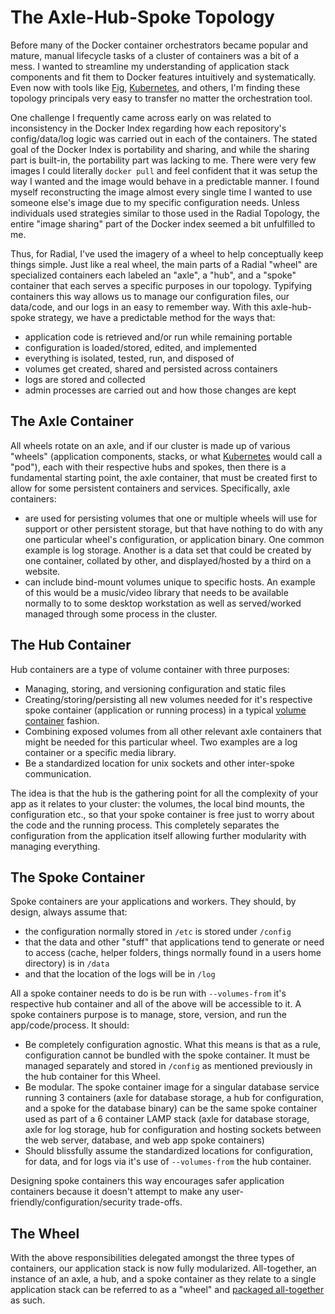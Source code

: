 # The Axle-Hub-Spoke Topology

Before many of the Docker container orchestrators became popular and mature,
manual lifecycle tasks of a cluster of containers was a bit of a mess. I wanted
to streamline my understanding of application stack components and fit them to
Docker features intuitively and systematically. Even now with tools like
[Fig][fig], [Kubernetes][kube], and others, I'm finding these topology
principals very easy to transfer no matter the orchestration tool.

One challenge I frequently came across early on was related to inconsistency in
the Docker Index regarding how each repository's config/data/log logic was
carried out in each of the containers. The stated goal of the Docker Index is
portability and sharing, and while the sharing part is built-in, the portability
part was lacking to me. There were very few images I could literally `docker
pull` and feel confident that it was setup the way I wanted and the image would
behave in a predictable manner. I found myself reconstructing the image almost
every single time I wanted to use someone else's image due to my specific
configuration needs. Unless individuals used strategies similar to those used in
the Radial Topology, the entire "image sharing" part of the Docker index seemed
a bit unfulfilled to me.

Thus, for Radial, I've used the imagery of a wheel to help conceptually keep
things simple. Just like a real wheel, the main parts of a Radial "wheel" are
specialized containers each labeled an "axle", a "hub", and a "spoke" container
that each serves a specific purposes in our topology. Typifying containers this
way allows us to manage our configuration files, our data/code, and our logs in
an easy to remember way. With this axle-hub-spoke strategy, we have a
predictable method for the ways that:

* application code is retrieved and/or run while remaining portable
* configuration is loaded/stored, edited, and implemented
* everything is isolated, tested, run, and disposed of
* volumes get created, shared and persisted across containers
* logs are stored and collected
* admin processes are carried out and how those changes are kept

## The Axle Container

All wheels rotate on an axle, and if our cluster is made up of various "wheels"
(application components, stacks, or what
[Kubernetes][kube] would call a
"pod"), each with their respective hubs and spokes, then there is a fundamental
starting point, the axle container, that must be created first to allow for some
persistent containers and services.  Specifically, axle containers:

* are used for persisting volumes that one or multiple wheels will use for
  support or other persistent storage, but that have nothing to do with any one
  particular wheel's configuration, or application binary. One common example is
  log storage. Another is a data set that could be created by one container,
  collated by other, and displayed/hosted by a third on a website.
* can include bind-mount volumes unique to specific hosts. An example of this
  would be a music/video library that needs to be available normally to to some
  desktop workstation as well as served/worked managed through some process in
  the cluster.

## The Hub Container

Hub containers are a type of volume container with three purposes:

* Managing, storing, and versioning configuration and static files
* Creating/storing/persisting all new volumes needed for it's respective spoke
  container (application or running process) in a typical 
  [volume container](http://crosbymichael.com/advanced-docker-volumes.html)
  fashion.
* Combining exposed volumes from all other relevant axle containers that might
  be needed for this particular wheel. Two examples are a log container or a
  specific media library.
* Be a standardized location for unix sockets and other inter-spoke
  communication.

The idea is that the hub is the gathering point for all the complexity of your
app as it relates to your cluster: the volumes, the local bind mounts, the
configuration etc., so that your spoke container is free just to worry about the
code and the running process. This completely separates the configuration from
the application itself allowing further modularity with managing everything.

## The Spoke Container

Spoke containers are your applications and workers. They should, by design,
always assume that:

* the configuration normally stored in `/etc` is stored under `/config`
* that the data and other "stuff" that applications tend to generate or need to
  access (cache, helper folders, things normally found in a users home
  directory) is in `/data`
* and that the location of the logs will be in `/log`

All a spoke container needs to do is be run with `--volumes-from` it's
respective hub container and all of the above will be accessible to it. A spoke
containers purpose is to manage, store, version, and run the app/code/process.
It should:

* Be completely configuration agnostic. What this means is that as a rule,
  configuration cannot be bundled with the spoke container. It must be managed
  separately and stored in `/config` as mentioned previously in the hub
  container for this Wheel.
* Be modular. The spoke container image for a singular database service running
  3 containers (axle for database storage, a hub for configuration, and a spoke
  for the database binary) can be the same spoke container used as part of a 6
  container LAMP stack (axle for database storage, axle for log storage, hub for
  configuration and hosting sockets between the web server, database, and web
  app spoke containers)
* Should blissfully assume the standardized locations for configuration, for
  data, and for logs via it's use of `--volumes-from` the hub container.

Designing spoke containers this way encourages safer application containers
because it doesn't attempt to make any user-friendly/configuration/security
trade-offs.

## The Wheel

With the above responsibilities delegated amongst the three types of containers,
our application stack is now fully modularized. All-together, an instance of an
axle, a hub, and a spoke container as they relate to a single application stack
can be referred to as a "wheel" and [packaged all-together](/docs/wheels) as
such.

[kube]:http://googlecloudplatform.github.io/kubernetes
[fig]:http://www.fig.sh
